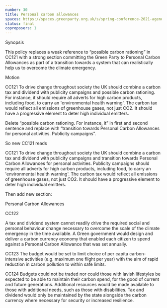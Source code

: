 ```yaml
---
number: 30
title: Personal carbon allowances
spaces: https://spaces.greenparty.org.uk/s/spring-conference-2021-agenda-forum2/?contentId=76987
status: final
coproposers: 1
---
```

Synopsis


This policy replaces a weak reference to “possible carbon rationing” in CC121 with a strong section committing the Green Party to Personal Carbon Allowances as part of a transition towards a system that can realistically help us to overcome the climate emergency.


Motion


CC121 To drive change throughout society the UK should combine a carbon tax and dividend with publicity campaigns and possible carbon rationing. For instance, it should require all adverts for high carbon products, including food, to carry an 'environmental health warning'. The carbon tax would reflect all emissions of greenhouse gases, not just CO2. It should have a progressive element to deter high individual emitters.


Delete “possible carbon rationing. For instance, it” in first and second sentence and replace with “transition towards Personal Carbon Allowances for personal activities. Publicity campaigns”.


So new CC121 reads


CC121 To drive change throughout society the UK should combine a carbon tax and dividend with publicity campaigns and transition towards Personal Carbon Allowances for personal activities. Publicity campaigns should require all adverts for high carbon products, including food, to carry an 'environmental health warning'. The carbon tax would reflect all emissions of greenhouse gases, not just CO2. It should have a progressive element to deter high individual emitters.


Then add new section:


Personal Carbon Allowances


CC122


A tax and dividend system cannot readily drive the required social and personal behaviour change necessary to overcome the scale of the climate emergency in the time available. A Green government would design and deliver a carbon currency economy that enabled each citizen to spend against a Personal Carbon Allowance that was set annually.


CC123 The budget would be set to limit choice of per capita carbon-intensive activities (e.g. maximum one flight per year) with the aim of rapid reduction in carbon pollution to within safe limits.


CC124 Budgets could not be traded nor could those with lavish lifestyles be expected to be able to maintain their carbon spend, for the good of current and future generations. Additional resources would be made available to those with additional needs, such as those with disabilities. Tax and dividend would only be maintained by the state alongside the carbon currency where necessary for security or increased resilience.
